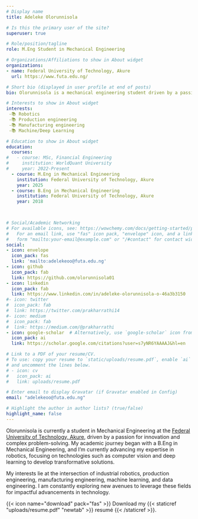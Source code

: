 ```yaml
---
# Display name
title: Adeleke Olorunnisola

# Is this the primary user of the site?
superuser: true

# Role/position/tagline
role: M.Eng Student in Mechanical Engineering

# Organizations/Affiliations to show in About widget
organizations:
- name: Federal University of Technology, Akure
  url: https://www.futa.edu.ng/

# Short bio (displayed in user profile at end of posts)
bio: Olorunnisola is a mechanical engineering student driven by a passion for innovation and problem-solving. Currently focusing on robotics, he explores cutting-edge technologies including computer vision and deep learning to create transformative solutions.

# Interests to show in About widget
interests:
 -📚 Robotics
 -📚 Production engineering
 -📚 Manufacturing engineering
 -📚 Machine/Deep Learning

# Education to show in About widget
education:
  courses:
#   - course: MSc, Financial Engineering
#     institution: WorldQuant University
#     year: 2022-Present
  - course: M.Eng in Mechanical Engineering
    institution: Federal University of Technology, Akure
    year: 2025
  - course: B.Eng in Mechanical Engineering
    institution: Federal University of Technology, Akure
    year: 2018

 

# Social/Academic Networking
# For available icons, see: https://wowchemy.com/docs/getting-started/page-builder/#icons
#   For an email link, use "fas" icon pack, "envelope" icon, and a link in the
#   form "mailto:your-email@example.com" or "/#contact" for contact widget.
social:
- icon: envelope
  icon_pack: fas
  link: 'mailto:adelekeoo@futa.edu.ng'
- icon: github
  icon_pack: fab
  link: https://github.com/olorunnisola01
- icon: linkedin
  icon_pack: fab
  link: https://www.linkedin.com/in/adeleke-olorunnisola-o-46a3b3150
#- icon: twitter
#  icon_pack: fab
#  link: https://twitter.com/prakharrathi14
#- icon: medium 
#  icon_pack: fab
#  link: https://medium.com/@prakharrathi
- icon: google-scholar  # Alternatively, use `google-scholar` icon from `ai` icon pack
  icon_pack: ai
  link: https://scholar.google.com/citations?user=s7yNR6YAAAAJ&hl=en

# Link to a PDF of your resume/CV.
# To use: copy your resume to `static/uploads/resume.pdf`, enable `ai` icons in `params.toml`, 
# and uncomment the lines below.
# - icon: cv
#   icon_pack: ai
#   link: uploads/resume.pdf

# Enter email to display Gravatar (if Gravatar enabled in Config)
email: "adelekeoo@futa.edu.ng"

# Highlight the author in author lists? (true/false)
highlight_name: false
---
```


Olorunnisola is currently a student in Mechanical Engineering at the [Federal University of Technology, Akure](http://www.futa.edu.ng), driven by a passion for innovation and complex problem-solving. My academic journey began with a B.Eng in Mechanical Engineering, and I’m currently advancing my expertise in robotics, focusing on technologies such as computer vision and deep learning to develop transformative solutions. 

My interests lie at the intersection of industrial robotics, production engineering, manufacturing engineering, machine learning, and data engineering. I am constantly exploring new avenues to leverage these fields for impactful advancements in technology.

{{< icon name="download" pack="fas" >}} Download my {{< staticref "uploads/resume.pdf" "newtab" >}} resumé {{< /staticref >}}.
